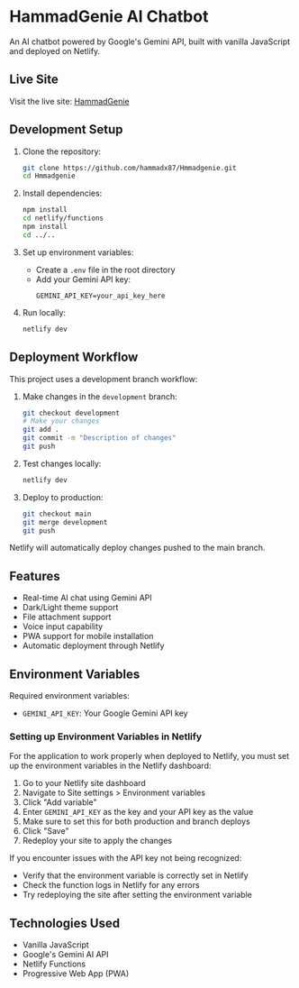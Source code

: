 # HammadGenie AI Chatbot

An AI chatbot powered by Google's Gemini API, built with vanilla JavaScript and deployed on Netlify.

## Live Site

Visit the live site: [HammadGenie](https://hammadgenie25.netlify.app)

## Development Setup

1. Clone the repository:
   ```bash
   git clone https://github.com/hammadx87/Hmmadgenie.git
   cd Hmmadgenie
   ```

2. Install dependencies:
   ```bash
   npm install
   cd netlify/functions
   npm install
   cd ../..
   ```

3. Set up environment variables:
   - Create a `.env` file in the root directory
   - Add your Gemini API key:
     ```
     GEMINI_API_KEY=your_api_key_here
     ```

4. Run locally:
   ```bash
   netlify dev
   ```

## Deployment Workflow

This project uses a development branch workflow:

1. Make changes in the `development` branch:
   ```bash
   git checkout development
   # Make your changes
   git add .
   git commit -m "Description of changes"
   git push
   ```

2. Test changes locally:
   ```bash
   netlify dev
   ```

3. Deploy to production:
   ```bash
   git checkout main
   git merge development
   git push
   ```

Netlify will automatically deploy changes pushed to the main branch.

## Features

- Real-time AI chat using Gemini API
- Dark/Light theme support
- File attachment support
- Voice input capability
- PWA support for mobile installation
- Automatic deployment through Netlify

## Environment Variables

Required environment variables:
- `GEMINI_API_KEY`: Your Google Gemini API key

### Setting up Environment Variables in Netlify

For the application to work properly when deployed to Netlify, you must set up the environment variables in the Netlify dashboard:

1. Go to your Netlify site dashboard
2. Navigate to Site settings > Environment variables
3. Click "Add variable"
4. Enter `GEMINI_API_KEY` as the key and your API key as the value
5. Make sure to set this for both production and branch deploys
6. Click "Save"
7. Redeploy your site to apply the changes

If you encounter issues with the API key not being recognized:
- Verify that the environment variable is correctly set in Netlify
- Check the function logs in Netlify for any errors
- Try redeploying the site after setting the environment variable

## Technologies Used

- Vanilla JavaScript
- Google's Gemini AI API
- Netlify Functions
- Progressive Web App (PWA)
